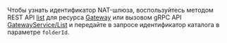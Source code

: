 Чтобы узнать идентификатор NAT-шлюза, воспользуйтесь методом REST API [list](../../vpc/api-ref/Gateway/list.md) для ресурса [Gateway](../../vpc/api-ref/Gateway/index.md) или вызовом gRPC API [GatewayService/List](../../vpc/api-ref/grpc/gateway_service.md#List) и передайте в запросе идентификатор каталога в параметре `folderId`.
